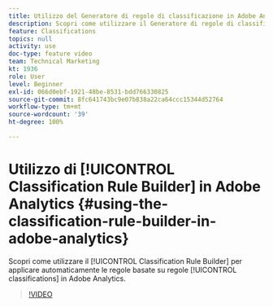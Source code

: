 ```yaml
---
title: Utilizzo del Generatore di regole di classificazione in Adobe Analytics
description: Scopri come utilizzare il Generatore di regole di classificazione per applicare automaticamente le classificazioni basate su regole in Adobe Analytics.
feature: Classifications
topics: null
activity: use
doc-type: feature video
team: Technical Marketing
kt: 1936
role: User
level: Beginner
exl-id: 066d0ebf-1921-48be-8531-bdd766330825
source-git-commit: 8fc641743bc9e07b838a22ca64ccc15344d52764
workflow-type: tm+mt
source-wordcount: '39'
ht-degree: 100%

---
```


# Utilizzo di [!UICONTROL Classification Rule Builder] in Adobe Analytics {#using-the-classification-rule-builder-in-adobe-analytics}

Scopri come utilizzare il [!UICONTROL Classification Rule Builder] per applicare automaticamente le regole basate su regole [!UICONTROL classifications] in Adobe Analytics.

>[!VIDEO](https://video.tv.adobe.com/v/25884?quality=12&learn=on)
